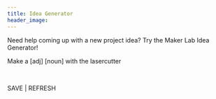 ```yaml
---
title: Idea Generator
header_image:
---
```

Need help coming up with a new project idea? Try the Maker Lab Idea Generator\!

Make a \[adj\] \[noun\] with the lasercutter

&nbsp;

SAVE \| REFRESH
